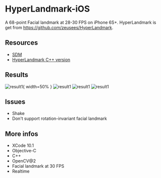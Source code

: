 # HyperLandmark-iOS

A 68-point Facial landmark at 28-30 FPS on iPhone 6S+. HyperLandmark is get from https://github.com/zeusees/HyperLandmark.

## Resources
- [SDM](https://github.com/chengzhengxin/sdm)
- [HyperLandmark C++ version](https://github.com/zeusees/HyperLandmark/tree/master/Prj-Win)

## Results
![result1](https://github.com/elhoangvu/HyperLandmark-iOS/blob/master/Results/IMG_1636.PNG){ width=50% }
  ![result1](https://github.com/elhoangvu/HyperLandmark-iOS/blob/master/Results/IMG_1637.PNG)
  ![result1](https://github.com/elhoangvu/HyperLandmark-iOS/blob/master/Results/IMG_1638.PNG)
  ![result1](https://github.com/elhoangvu/HyperLandmark-iOS/blob/master/Results/IMG_1639.PNG)
## Issues
- Shake
- Don't support rotation-invariant facial landmark

## More infos
- XCode 10.1
- Objective-C
- C++
- OpenCV@2
- Facial landmark at 30 FPS
- Realtime
